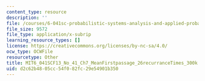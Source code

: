 ```yaml
---
content_type: resource
description: ''
file: /courses/6-041sc-probabilistic-systems-analysis-and-applied-probability-fall-2013/d2c62b4805cc54f082fc29e54901b350_MIT6_041SCF13_No_41_Ch7_MeanFirstpassage_26recurranceTimes_300k.vtt
file_size: 9572
file_type: application/x-subrip
learning_resource_types: []
license: https://creativecommons.org/licenses/by-nc-sa/4.0/
ocw_type: OCWFile
resourcetype: Other
title: MIT6_041SCF13_No_41_Ch7_MeanFirstpassage_26recurranceTimes_300k.srt
uid: d2c62b48-05cc-54f0-82fc-29e54901b350
---
```

